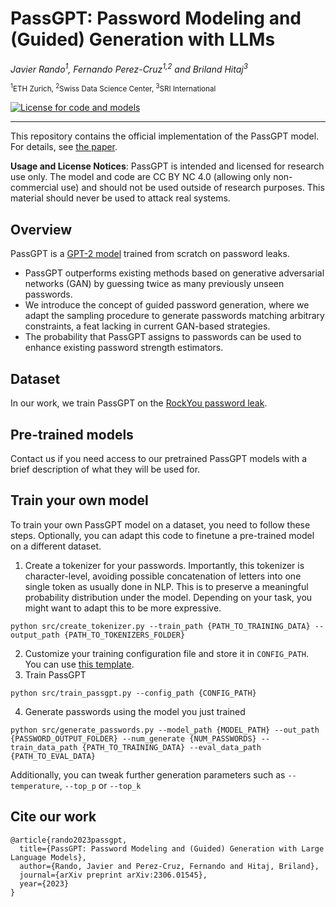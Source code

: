 # PassGPT: Password Modeling and (Guided) Generation with LLMs

_Javier Rando<sup>1</sup>, Fernando Perez-Cruz<sup>1,2</sup> and Briland Hitaj<sup>3</sup>_

<sup><sup>1</sup>ETH Zurich, <sup>2</sup>Swiss Data Science Center, <sup>3</sup>SRI International</sup>

[![License for code and models](https://img.shields.io/badge/Code%20and%20Models%20License-CC%20By%20NC%204.0-yellow)](https://github.com/javirandor/passbert/blob/main/LICENSE)

-----------

This repository contains the official implementation of the PassGPT model. For details, see [the paper](https://arxiv.org/abs/2306.01545).

**Usage and License Notices**: PassGPT is intended and licensed for research use only. The model and code are CC BY NC 4.0 (allowing only non-commercial use) and should not be used outside of research purposes. This material should never be used to attack real systems.

## Overview
PassGPT is a [GPT-2 model](https://huggingface.co/docs/transformers/model_doc/gpt2) trained from scratch on password leaks.
* PassGPT outperforms existing methods based on generative adversarial networks (GAN) by guessing twice as many previously unseen passwords.
* We introduce the concept of guided password generation, where we adapt the sampling procedure to generate passwords matching arbitrary constraints, a feat lacking in current GAN-based strategies. 
* The probability that PassGPT assigns to passwords can be used to enhance existing password strength estimators.

## Dataset
In our work, we train PassGPT on the [RockYou password leak](https://wiki.skullsecurity.org/index.php/Passwords).

## Pre-trained models
Contact us if you need access to our pretrained PassGPT models with a brief description of what they will be used for.

## Train your own model

To train your own PassGPT model on a dataset, you need to follow these steps. Optionally, you can adapt this code to finetune a pre-trained model on a different dataset.

1. Create a tokenizer for your passwords. Importantly, this tokenizer is character-level, avoiding possible concatenation of letters into one single token as usually done in NLP. This is to preserve a meaningful probability distribution under the model. Depending on your task, you might want to adapt this to be more expressive.
```
python src/create_tokenizer.py --train_path {PATH_TO_TRAINING_DATA} --output_path {PATH_TO_TOKENIZERS_FOLDER}
```
2. Customize your training configuration file and store it in `CONFIG_PATH`. You can use [this template](https://github.com/javirandor/passbert/blob/main/configs/passgpt-16chars.yaml).
3. Train PassGPT
```
python src/train_passgpt.py --config_path {CONFIG_PATH}
```
4. Generate passwords using the model you just trained
```
python src/generate_passwords.py --model_path {MODEL_PATH} --out_path {PASSWORD_OUTPUT_FOLDER} --num_generate {NUM_PASSWORDS} --train_data_path {PATH_TO_TRAINING_DATA} --eval_data_path {PATH_TO_EVAL_DATA}
```
Additionally, you can tweak further generation parameters such as `--temperature`, `--top_p` or `--top_k`

## Cite our work
```
@article{rando2023passgpt,
  title={PassGPT: Password Modeling and (Guided) Generation with Large Language Models},
  author={Rando, Javier and Perez-Cruz, Fernando and Hitaj, Briland},
  journal={arXiv preprint arXiv:2306.01545},
  year={2023}
}
```
